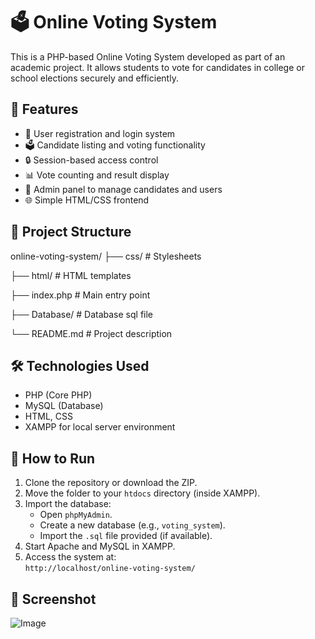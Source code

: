 # 🗳️ Online Voting System

This is a PHP-based Online Voting System developed as part of an academic project. It allows students to vote for candidates in college or school elections securely and efficiently.

## 🚀 Features

- 👥 User registration and login system
- 🗳️ Candidate listing and voting functionality
- 🔒 Session-based access control
- 📊 Vote counting and result display
- 📁 Admin panel to manage candidates and users
- 🌐 Simple HTML/CSS frontend

## 📂 Project Structure

online-voting-system/
├── css/ # Stylesheets

├── html/ # HTML templates

├── index.php # Main entry point

├── Database/ # Database sql file

└── README.md # Project description

## 🛠️ Technologies Used

- PHP (Core PHP)
- MySQL (Database)
- HTML, CSS
- XAMPP for local server environment

## 🧪 How to Run

1. Clone the repository or download the ZIP.
2. Move the folder to your `htdocs` directory (inside XAMPP).
3. Import the database:
   - Open `phpMyAdmin`.
   - Create a new database (e.g., `voting_system`).
   - Import the `.sql` file provided (if available).
4. Start Apache and MySQL in XAMPP.
5. Access the system at:  
   `http://localhost/online-voting-system/`

## 📸 Screenshot

![Image](https://github.com/user-attachments/assets/3984ceb2-7556-4a25-b1dd-11ce04e0eeae)
